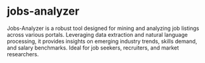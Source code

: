 # jobs-analyzer
Jobs-Analyzer is a robust tool designed for mining and analyzing job listings across various portals. Leveraging data extraction and natural language processing, it provides insights on emerging industry trends, skills demand, and salary benchmarks. Ideal for job seekers, recruiters, and market researchers.
